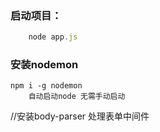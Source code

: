 ### 启动项目：
```javascript
	node app.js
```

### 安装nodemon 
```
npm i -g nodemon
	自动启动node 无需手动启动
```

//安装body-parser 处理表单中间件
